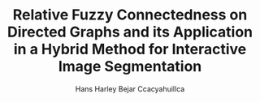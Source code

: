 ---
paperId: 34
author: Hans Harley Bejar Ccacyahuillca
publicationauthor: Bejar Ccacyahuillca, H. H.
title: Relative Fuzzy Connectedness on Directed Graphs and its Application in a Hybrid Method for Interactive Image Segmentation
pdf: --
poster: Poster_Hans_Bejar
alt: --
type: Poster
topic: Deep Learning
link: 
conference: icml
year: 2019
tags: icml-2019-np
location: California, USA
---